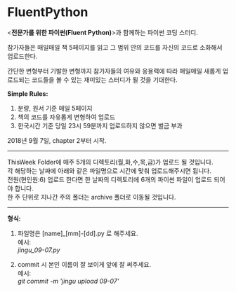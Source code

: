 # FluentPython
&lt;**전문가를 위한 파이썬(Fluent Python)**>과 함께하는 파이썬 코딩 스터디.

참가자들은 매일매일 책 5페이지를 읽고 그 범위 안의 코드를 자신의 코드로 소화해서 업로드한다.

간단한 변형부터 기발한 변형까지 참가자들의 여유와 응용력에 따라 매일매일 새롭게 업로드되는 코드들을 볼 수 있는 재미있는 스터디가 될 것을 기대한다.

**Simple Rules:**
1. 분량, 원서 기준 매일 5페이지
2. 책의 코드를 자유롭게 변형하여 업로드
3. 한국시간 기준 당일 23시 59분까지 업로드하지 않으면 벌금 부과

2018년 9월 7일, chapter 2부터 시작.

***
ThisWeek Folder에 매주 5개의 디렉토리(월,화,수,목,금)가 업로드 될 것입니다.\
각 해당하는 날짜에 아래와 같은 파일명으로 시간에 맞춰 업로드해주시면 됩니다.\
전원(현인원:6) 업로드 한다면 한 날짜의 디렉토리에 6개의 파이썬 파일이 업로드 되어야 합니다.\
한 주 단위로 지나간 주의 폴더는 archive 폴더로 이동될 것입니다.

***
**형식:**
1. 파일명은 [name]_[mm]-[dd].py 로 해주세요.\
예시:\
_jingu_09-07.py_
  
2. commit 시 본인 이름이 잘 보이게 앞에 잘 써주세요.\
예시:\
_git commit -m 'jingu upload 09-07'_


